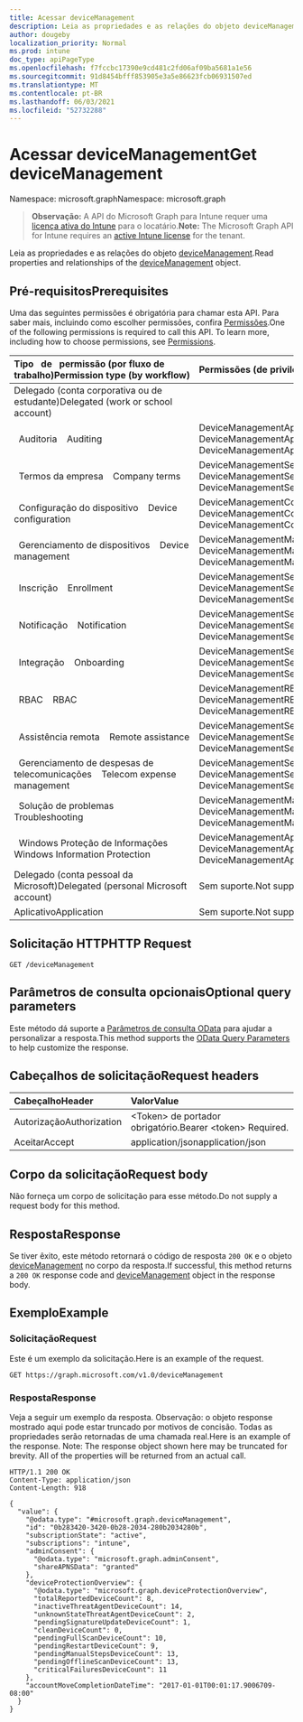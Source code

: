 ```yaml
---
title: Acessar deviceManagement
description: Leia as propriedades e as relações do objeto deviceManagement.
author: dougeby
localization_priority: Normal
ms.prod: intune
doc_type: apiPageType
ms.openlocfilehash: f7fccbc17390e9cd481c2fd06af09ba5681a1e56
ms.sourcegitcommit: 91d8454bfff853905e3a5e86623fcb06931507ed
ms.translationtype: MT
ms.contentlocale: pt-BR
ms.lasthandoff: 06/03/2021
ms.locfileid: "52732288"
---
```

# <a name="get-devicemanagement"></a><span data-ttu-id="3c04a-103">Acessar deviceManagement</span><span class="sxs-lookup"><span data-stu-id="3c04a-103">Get deviceManagement</span></span>

<span data-ttu-id="3c04a-104">Namespace: microsoft.graph</span><span class="sxs-lookup"><span data-stu-id="3c04a-104">Namespace: microsoft.graph</span></span>

> <span data-ttu-id="3c04a-105">**Observação:** A API do Microsoft Graph para Intune requer uma [licença ativa do Intune](https://go.microsoft.com/fwlink/?linkid=839381) para o locatário.</span><span class="sxs-lookup"><span data-stu-id="3c04a-105">**Note:** The Microsoft Graph API for Intune requires an [active Intune license](https://go.microsoft.com/fwlink/?linkid=839381) for the tenant.</span></span>

<span data-ttu-id="3c04a-106">Leia as propriedades e as relações do objeto [deviceManagement](../resources/intune-shared-devicemanagement.md).</span><span class="sxs-lookup"><span data-stu-id="3c04a-106">Read properties and relationships of the [deviceManagement](../resources/intune-shared-devicemanagement.md) object.</span></span>

## <a name="prerequisites"></a><span data-ttu-id="3c04a-107">Pré-requisitos</span><span class="sxs-lookup"><span data-stu-id="3c04a-107">Prerequisites</span></span>
<span data-ttu-id="3c04a-p101">Uma das seguintes permissões é obrigatória para chamar esta API. Para saber mais, incluindo como escolher permissões, confira [Permissões](/graph/permissions-reference).</span><span class="sxs-lookup"><span data-stu-id="3c04a-p101">One of the following permissions is required to call this API. To learn more, including how to choose permissions, see [Permissions](/graph/permissions-reference).</span></span>

| <span data-ttu-id="3c04a-110">Tipo &nbsp; de &nbsp; permissão (por fluxo de &nbsp; trabalho)</span><span class="sxs-lookup"><span data-stu-id="3c04a-110">Permission&nbsp;type&nbsp;(by&nbsp;workflow)</span></span> | <span data-ttu-id="3c04a-111">Permissões (de privilégios máximos a mínimos)</span><span class="sxs-lookup"><span data-stu-id="3c04a-111">Permissions (from most to least privileged)</span></span> |
|:---|:---|
| <span data-ttu-id="3c04a-112">Delegado (conta corporativa ou de estudante)</span><span class="sxs-lookup"><span data-stu-id="3c04a-112">Delegated (work or school account)</span></span> | |
| <span data-ttu-id="3c04a-113">&nbsp;&nbsp;Auditoria</span><span class="sxs-lookup"><span data-stu-id="3c04a-113">&nbsp; &nbsp; Auditing</span></span> | <span data-ttu-id="3c04a-114">DeviceManagementApps.ReadWrite.All, DeviceManagementApps.Read.All</span><span class="sxs-lookup"><span data-stu-id="3c04a-114">DeviceManagementApps.ReadWrite.All, DeviceManagementApps.Read.All</span></span> |
| <span data-ttu-id="3c04a-115">&nbsp;&nbsp;Termos da empresa</span><span class="sxs-lookup"><span data-stu-id="3c04a-115">&nbsp; &nbsp; Company terms</span></span> | <span data-ttu-id="3c04a-116">DeviceManagementServiceConfig.ReadWrite.All, DeviceManagementServiceConfig.Read.All</span><span class="sxs-lookup"><span data-stu-id="3c04a-116">DeviceManagementServiceConfig.ReadWrite.All, DeviceManagementServiceConfig.Read.All</span></span> |
| <span data-ttu-id="3c04a-117">&nbsp;&nbsp;Configuração do dispositivo</span><span class="sxs-lookup"><span data-stu-id="3c04a-117">&nbsp; &nbsp; Device configuration</span></span> | <span data-ttu-id="3c04a-118">DeviceManagementConfiguration.ReadWrite.All, DeviceManagementConfiguration.Read.All</span><span class="sxs-lookup"><span data-stu-id="3c04a-118">DeviceManagementConfiguration.ReadWrite.All, DeviceManagementConfiguration.Read.All</span></span> |
| <span data-ttu-id="3c04a-119">&nbsp;&nbsp;Gerenciamento de dispositivos</span><span class="sxs-lookup"><span data-stu-id="3c04a-119">&nbsp; &nbsp; Device management</span></span> | <span data-ttu-id="3c04a-120">DeviceManagementManagedDevices.ReadWrite.All, DeviceManagementManagedDevices.Read.All</span><span class="sxs-lookup"><span data-stu-id="3c04a-120">DeviceManagementManagedDevices.ReadWrite.All, DeviceManagementManagedDevices.Read.All</span></span> |
| <span data-ttu-id="3c04a-121">&nbsp;&nbsp;Inscrição</span><span class="sxs-lookup"><span data-stu-id="3c04a-121">&nbsp; &nbsp; Enrollment</span></span> | <span data-ttu-id="3c04a-122">DeviceManagementServiceConfig.ReadWrite.All, DeviceManagementServiceConfig.Read.All</span><span class="sxs-lookup"><span data-stu-id="3c04a-122">DeviceManagementServiceConfig.ReadWrite.All, DeviceManagementServiceConfig.Read.All</span></span> |
| <span data-ttu-id="3c04a-123">&nbsp;&nbsp;Notificação</span><span class="sxs-lookup"><span data-stu-id="3c04a-123">&nbsp; &nbsp; Notification</span></span> | <span data-ttu-id="3c04a-124">DeviceManagementServiceConfig.ReadWrite.All, DeviceManagementServiceConfig.Read.All</span><span class="sxs-lookup"><span data-stu-id="3c04a-124">DeviceManagementServiceConfig.ReadWrite.All, DeviceManagementServiceConfig.Read.All</span></span> |
| <span data-ttu-id="3c04a-125">&nbsp;&nbsp;Integração</span><span class="sxs-lookup"><span data-stu-id="3c04a-125">&nbsp; &nbsp; Onboarding</span></span> | <span data-ttu-id="3c04a-126">DeviceManagementServiceConfig.ReadWrite.All, DeviceManagementServiceConfig.Read.All</span><span class="sxs-lookup"><span data-stu-id="3c04a-126">DeviceManagementServiceConfig.ReadWrite.All, DeviceManagementServiceConfig.Read.All</span></span> |
| <span data-ttu-id="3c04a-127">&nbsp;&nbsp;RBAC</span><span class="sxs-lookup"><span data-stu-id="3c04a-127">&nbsp; &nbsp; RBAC</span></span> | <span data-ttu-id="3c04a-128">DeviceManagementRBAC.ReadWrite.All, DeviceManagementRBAC.Read.All</span><span class="sxs-lookup"><span data-stu-id="3c04a-128">DeviceManagementRBAC.ReadWrite.All, DeviceManagementRBAC.Read.All</span></span> |
| <span data-ttu-id="3c04a-129">&nbsp;&nbsp;Assistência remota</span><span class="sxs-lookup"><span data-stu-id="3c04a-129">&nbsp; &nbsp; Remote assistance</span></span> | <span data-ttu-id="3c04a-130">DeviceManagementServiceConfig.ReadWrite.All, DeviceManagementServiceConfig.Read.All</span><span class="sxs-lookup"><span data-stu-id="3c04a-130">DeviceManagementServiceConfig.ReadWrite.All, DeviceManagementServiceConfig.Read.All</span></span> |
| <span data-ttu-id="3c04a-131">&nbsp;&nbsp;Gerenciamento de despesas de telecomunicações</span><span class="sxs-lookup"><span data-stu-id="3c04a-131">&nbsp; &nbsp; Telecom expense management</span></span> | <span data-ttu-id="3c04a-132">DeviceManagementServiceConfig.ReadWrite.All, DeviceManagementServiceConfig.Read.All</span><span class="sxs-lookup"><span data-stu-id="3c04a-132">DeviceManagementServiceConfig.ReadWrite.All, DeviceManagementServiceConfig.Read.All</span></span> |
| <span data-ttu-id="3c04a-133">&nbsp;&nbsp;Solução de problemas</span><span class="sxs-lookup"><span data-stu-id="3c04a-133">&nbsp; &nbsp; Troubleshooting</span></span> | <span data-ttu-id="3c04a-134">DeviceManagementManagedDevices.ReadWrite.All, DeviceManagementManagedDevices.Read.All</span><span class="sxs-lookup"><span data-stu-id="3c04a-134">DeviceManagementManagedDevices.ReadWrite.All, DeviceManagementManagedDevices.Read.All</span></span>|
| <span data-ttu-id="3c04a-135">&nbsp;&nbsp;Windows Proteção de Informações</span><span class="sxs-lookup"><span data-stu-id="3c04a-135">&nbsp; &nbsp; Windows Information Protection</span></span> | <span data-ttu-id="3c04a-136">DeviceManagementApps.ReadWrite.All, DeviceManagementApps.Read.All</span><span class="sxs-lookup"><span data-stu-id="3c04a-136">DeviceManagementApps.ReadWrite.All, DeviceManagementApps.Read.All</span></span>|
| <span data-ttu-id="3c04a-137">Delegado (conta pessoal da Microsoft)</span><span class="sxs-lookup"><span data-stu-id="3c04a-137">Delegated (personal Microsoft account)</span></span> | <span data-ttu-id="3c04a-138">Sem suporte.</span><span class="sxs-lookup"><span data-stu-id="3c04a-138">Not supported.</span></span>|
| <span data-ttu-id="3c04a-139">Aplicativo</span><span class="sxs-lookup"><span data-stu-id="3c04a-139">Application</span></span> | <span data-ttu-id="3c04a-140">Sem suporte.</span><span class="sxs-lookup"><span data-stu-id="3c04a-140">Not supported.</span></span> |



## <a name="http-request"></a><span data-ttu-id="3c04a-141">Solicitação HTTP</span><span class="sxs-lookup"><span data-stu-id="3c04a-141">HTTP Request</span></span>
<!-- {
  "blockType": "ignored"
}
-->
``` http
GET /deviceManagement
```

## <a name="optional-query-parameters"></a><span data-ttu-id="3c04a-142">Parâmetros de consulta opcionais</span><span class="sxs-lookup"><span data-stu-id="3c04a-142">Optional query parameters</span></span>
<span data-ttu-id="3c04a-143">Este método dá suporte a [Parâmetros de consulta OData](/graph/query-parameters) para ajudar a personalizar a resposta.</span><span class="sxs-lookup"><span data-stu-id="3c04a-143">This method supports the [OData Query Parameters](/graph/query-parameters) to help customize the response.</span></span>
## <a name="request-headers"></a><span data-ttu-id="3c04a-144">Cabeçalhos de solicitação</span><span class="sxs-lookup"><span data-stu-id="3c04a-144">Request headers</span></span>
|<span data-ttu-id="3c04a-145">Cabeçalho</span><span class="sxs-lookup"><span data-stu-id="3c04a-145">Header</span></span>|<span data-ttu-id="3c04a-146">Valor</span><span class="sxs-lookup"><span data-stu-id="3c04a-146">Value</span></span>|
|:---|:---|
|<span data-ttu-id="3c04a-147">Autorização</span><span class="sxs-lookup"><span data-stu-id="3c04a-147">Authorization</span></span>|<span data-ttu-id="3c04a-148">&lt;Token&gt; de portador obrigatório.</span><span class="sxs-lookup"><span data-stu-id="3c04a-148">Bearer &lt;token&gt; Required.</span></span>|
|<span data-ttu-id="3c04a-149">Aceitar</span><span class="sxs-lookup"><span data-stu-id="3c04a-149">Accept</span></span>|<span data-ttu-id="3c04a-150">application/json</span><span class="sxs-lookup"><span data-stu-id="3c04a-150">application/json</span></span>|

## <a name="request-body"></a><span data-ttu-id="3c04a-151">Corpo da solicitação</span><span class="sxs-lookup"><span data-stu-id="3c04a-151">Request body</span></span>
<span data-ttu-id="3c04a-152">Não forneça um corpo de solicitação para esse método.</span><span class="sxs-lookup"><span data-stu-id="3c04a-152">Do not supply a request body for this method.</span></span>

## <a name="response"></a><span data-ttu-id="3c04a-153">Resposta</span><span class="sxs-lookup"><span data-stu-id="3c04a-153">Response</span></span>
<span data-ttu-id="3c04a-154">Se tiver êxito, este método retornará o código de resposta `200 OK` e o objeto [deviceManagement](../resources/intune-shared-devicemanagement.md) no corpo da resposta.</span><span class="sxs-lookup"><span data-stu-id="3c04a-154">If successful, this method returns a `200 OK` response code and [deviceManagement](../resources/intune-shared-devicemanagement.md) object in the response body.</span></span>

## <a name="example"></a><span data-ttu-id="3c04a-155">Exemplo</span><span class="sxs-lookup"><span data-stu-id="3c04a-155">Example</span></span>
### <a name="request"></a><span data-ttu-id="3c04a-156">Solicitação</span><span class="sxs-lookup"><span data-stu-id="3c04a-156">Request</span></span>
<span data-ttu-id="3c04a-157">Este é um exemplo da solicitação.</span><span class="sxs-lookup"><span data-stu-id="3c04a-157">Here is an example of the request.</span></span>
``` http
GET https://graph.microsoft.com/v1.0/deviceManagement
```

### <a name="response"></a><span data-ttu-id="3c04a-158">Resposta</span><span class="sxs-lookup"><span data-stu-id="3c04a-158">Response</span></span>
<span data-ttu-id="3c04a-p102">Veja a seguir um exemplo da resposta. Observação: o objeto response mostrado aqui pode estar truncado por motivos de concisão. Todas as propriedades serão retornadas de uma chamada real.</span><span class="sxs-lookup"><span data-stu-id="3c04a-p102">Here is an example of the response. Note: The response object shown here may be truncated for brevity. All of the properties will be returned from an actual call.</span></span>
``` http
HTTP/1.1 200 OK
Content-Type: application/json
Content-Length: 918

{
  "value": {
    "@odata.type": "#microsoft.graph.deviceManagement",
    "id": "0b283420-3420-0b28-2034-280b2034280b",
    "subscriptionState": "active",
    "subscriptions": "intune",
    "adminConsent": {
      "@odata.type": "microsoft.graph.adminConsent",
      "shareAPNSData": "granted"
    },
    "deviceProtectionOverview": {
      "@odata.type": "microsoft.graph.deviceProtectionOverview",
      "totalReportedDeviceCount": 8,
      "inactiveThreatAgentDeviceCount": 14,
      "unknownStateThreatAgentDeviceCount": 2,
      "pendingSignatureUpdateDeviceCount": 1,
      "cleanDeviceCount": 0,
      "pendingFullScanDeviceCount": 10,
      "pendingRestartDeviceCount": 9,
      "pendingManualStepsDeviceCount": 13,
      "pendingOfflineScanDeviceCount": 13,
      "criticalFailuresDeviceCount": 11
    },
    "accountMoveCompletionDateTime": "2017-01-01T00:01:17.9006709-08:00"
  }
}
```